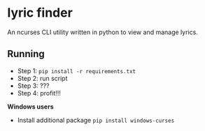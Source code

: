 # lyric finder
An ncurses CLI utility written in python to view and manage lyrics.

## Running

* Step 1: `pip install -r requirements.txt`
* Step 2: run script
* Step 3: ???
* Step 4: profit!!!

**Windows users**
* Install additional package
`pip install windows-curses`
